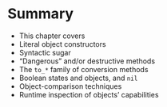 # Summary

- This chapter covers
- Literal object constructors
- Syntactic sugar
- “Dangerous” and/or destructive methods
- The `to_*` family of conversion methods
- Boolean states and objects, and `nil`
- Object-comparison techniques
- Runtime inspection of objects’ capabilities

